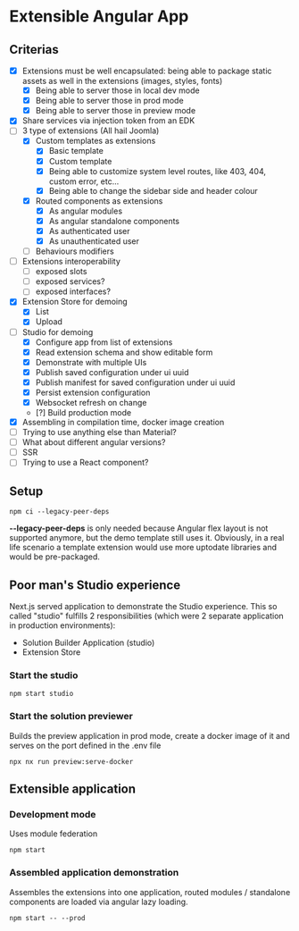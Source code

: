 # Extensible Angular App

## Criterias

- [x] Extensions must be well encapsulated: being able to package static assets as well in the extensions (images, styles, fonts)
  - [x] Being able to server those in local dev mode
  - [x] Being able to server those in prod mode
  - [x] Being able to server those in preview mode
- [x] Share services via injection token from an EDK
- [ ] 3 type of extensions (All hail Joomla)
  - [x] Custom templates as extensions
    - [x] Basic template
    - [x] Custom template
    - [x] Being able to customize system level routes, like 403, 404, custom error, etc...
    - [x] Being able to change the sidebar side and header colour
  - [x] Routed components as extensions
    - [x] As angular modules
    - [x] As angular standalone components
    - [x] As authenticated user
    - [x] As unauthenticated user 
  - [ ] Behaviours modifiers
- [ ] Extensions interoperability
  - [ ] exposed slots
  - [ ] exposed services?
  - [ ] exposed interfaces?
- [x] Extension Store for demoing
  - [x] List
  - [x] Upload
- [ ] Studio for demoing
  - [x] Configure app from list of extensions
  - [x] Read extension schema and show editable form
  - [x] Demonstrate with multiple UIs
  - [x] Publish saved configuration under ui uuid
  - [x] Publish manifest for saved configuration under ui uuid
  - [x] Persist extension configuration
  - [x] Websocket refresh on change
  - [?] Build production mode
- [x] Assembling in compilation time, docker image creation
- [ ] Trying to use anything else than Material?
- [ ] What about different angular versions?
- [ ] SSR
- [ ] Trying to use a React component?

## Setup

```
npm ci --legacy-peer-deps
```

**--legacy-peer-deps** is only needed because Angular flex layout is not supported anymore, but the demo template still uses it. Obviously, in a real life scenario a template extension would use more uptodate libraries and would be pre-packaged.

## Poor man's Studio experience

Next.js served application to demonstrate the Studio experience. This so called "studio" fulfills 2 responsibilities (which were 2 separate application in production environments):
- Solution Builder Application (studio)
- Extension Store

### Start the studio

```
npm start studio
```

### Start the solution previewer

Builds the preview application in prod mode, create a docker image of it and serves on the port defined in the .env file

```
npx nx run preview:serve-docker
```

## Extensible application

### Development mode

Uses module federation

```
npm start
```

### Assembled application demonstration

Assembles the extensions into one application, routed modules / standalone components are loaded via angular lazy loading.

```
npm start -- --prod
```

